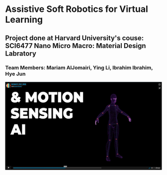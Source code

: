 # Assistive Soft Robotics for Virtual Learning

## Project done at Harvard University's couse: SCI6477 Nano Micro Macro: Material Design Labratory
### Team Members: Mariam AlJomairi, Ying Li, Ibrahim Ibrahim, Hye Jun

[![Iris - Haptic Virtual Learning Assitive Device](VideoIris.JPG)](https://player.vimeo.com/video/669028027 "Iris Soft Robotics Learning Device - Click to Watch!")